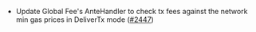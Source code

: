 - Update Global Fee's AnteHandler to check tx fees against the network min gas
  prices in DeliverTx mode ([\#2447](https://github.com/onomyprotocol/onomy/pull/2447))